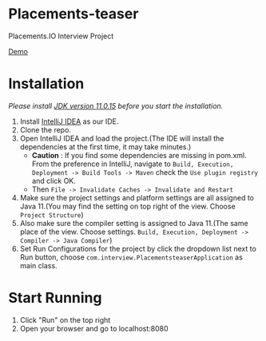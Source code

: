 # Placements-teaser
Placements.IO Interview Project

[Demo](https://rocky-basin-57012.herokuapp.com/)

# Installation
*Please install [JDK version 11.0.15](https://www.oracle.com/tw/java/technologies/javase/jdk11-archive-downloads.html) before you start the installation.*

1. Install [IntelliJ IDEA](https://www.jetbrains.com/idea/download/#section=windows) as our IDE.
2. Clone the repo.
3. Open IntelliJ IDEA and load the project.(The IDE will install the dependencies at the first time, it may take minutes.)  
   - **Caution** : If you find some dependencies are missing in pom.xml. From the preference in IntelliJ, navigate to `Build, Execution, Deployment -> Build Tools -> Maven` check the `Use plugin registry` and click OK.  
   - Then `File -> Invalidate Caches -> Invalidate and Restart`
4. Make sure the project settings and platform settings are all assigned to Java 11.(You may find the setting on top right of the view. Choose `Project Structure`)
5. Also make sure the compiler setting is assigned to Java 11.(The same place of the view. Choose settings. `Build, Execution, Deployment -> Compiler -> Java Compiler`)
6. Set Run Configurations for the project by click the dropdown list next to Run button, choose `com.interview.PlacementsteaserApplication` as main class.

# Start Running
1. Click "Run" on the top right
2. Open your browser and go to localhost:8080